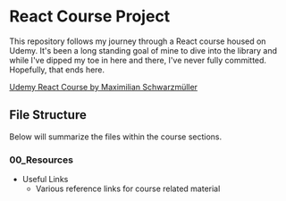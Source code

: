 # React Course Project
This repository follows my journey through a React course housed on Udemy.  It's been a long standing goal of mine to dive into the library and while I've dipped my toe in here and there, I've never fully committed.  Hopefully, that ends here.

[Udemy React Course by Maximilian Schwarzmüller](https://www.udemy.com/course/react-the-complete-guide-incl-redux/)

## File Structure
Below will summarize the files within the course sections.
### 00_Resources
* Useful Links
  * Various reference links for course related material